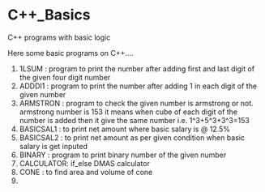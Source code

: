 # C++_Basics
C++ programs with basic logic

Here some basic programs on C++....

1. 1LSUM     : program to print the number after adding first and last digit of the given four digit number
2. ADDDI1    : program to print the number after adding 1 in each digit of the given number
3. ARMSTRON  : program to check the given number is armstrong or not.
               armstrong number is 153
               it means when cube of each digit of the number is added then it give the same number i.e. 1^3+5^3+3^3=153
4. BASICSAL1 : to print net amount where basic salary is @ 12.5%             
5. BASICSAL2 : to print net amount as per given condition when basic salary is get inputed
6. BINARY    : program to print binary number of the given number
7. CALCULATOR: if_else DMAS calculator
8. CONE      : to find area and volume of cone
9. 
